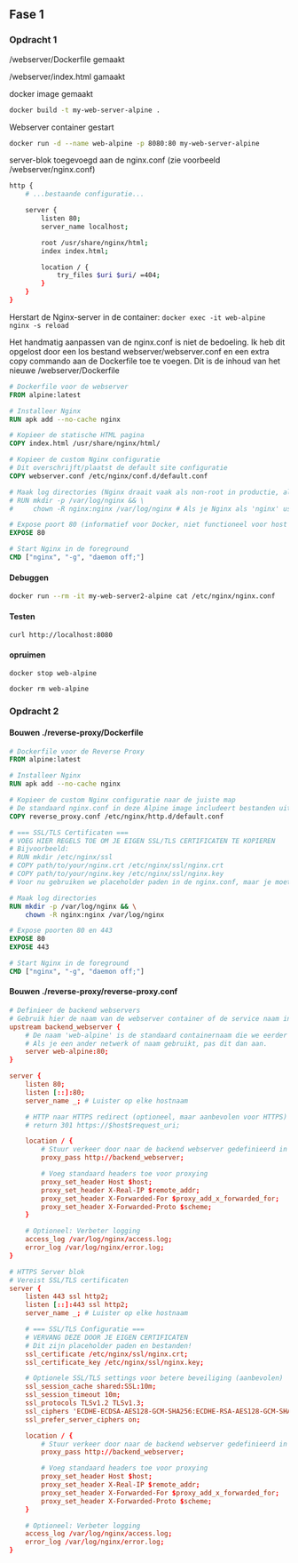 ## Fase 1

### Opdracht 1
/webserver/Dockerfile gemaakt

/webserver/index.html gamaakt

docker image gemaakt

```bash
docker build -t my-web-server-alpine .
```

Webserver container gestart

```bash
docker run -d --name web-alpine -p 8080:80 my-web-server-alpine
```

server-blok toegevoegd aan de nginx.conf (zie voorbeeld /webserver/nginx.conf)

```bash
http {
    # ...bestaande configuratie...

    server {
        listen 80;
        server_name localhost;

        root /usr/share/nginx/html;
        index index.html;

        location / {
            try_files $uri $uri/ =404;
        }
    }
}
```

Herstart de Nginx-server in de container:
`docker exec -it web-alpine nginx -s reload`

Het handmatig aanpassen van de nginx.conf is niet de bedoeling. Ik heb dit opgelost door een los bestand webserver/webserver.conf en een extra copy commando aan de Dockerfile toe te voegen.
Dit is de inhoud van het nieuwe /webserver/Dockerfile

```dockerfile
# Dockerfile voor de webserver
FROM alpine:latest

# Installeer Nginx
RUN apk add --no-cache nginx

# Kopieer de statische HTML pagina
COPY index.html /usr/share/nginx/html/

# Kopieer de custom Nginx configuratie
# Dit overschrijft/plaatst de default site configuratie
COPY webserver.conf /etc/nginx/conf.d/default.conf

# Maak log directories (Nginx draait vaak als non-root in productie, alhoewel de default Alpine image het als root start)
# RUN mkdir -p /var/log/nginx && \
#     chown -R nginx:nginx /var/log/nginx # Als je Nginx als 'nginx' user zou draaien

# Expose poort 80 (informatief voor Docker, niet functioneel voor host mapping)
EXPOSE 80

# Start Nginx in de foreground
CMD ["nginx", "-g", "daemon off;"]

```
#### Debuggen

```bash
docker run --rm -it my-web-server2-alpine cat /etc/nginx/nginx.conf
```

#### Testen

`curl http://localhost:8080`

#### opruimen
`docker stop web-alpine`

`docker rm web-alpine`




### Opdracht 2

#### Bouwen ./reverse-proxy/Dockerfile

```Dockerfile
# Dockerfile voor de Reverse Proxy
FROM alpine:latest

# Installeer Nginx
RUN apk add --no-cache nginx

# Kopieer de custom Nginx configuratie naar de juiste map
# De standaard nginx.conf in deze Alpine image includeert bestanden uit http.d
COPY reverse_proxy.conf /etc/nginx/http.d/default.conf

# === SSL/TLS Certificaten ===
# VOEG HIER REGELS TOE OM JE EIGEN SSL/TLS CERTIFICATEN TE KOPIEREN
# Bijvoorbeeld:
# RUN mkdir /etc/nginx/ssl
# COPY path/to/your/nginx.crt /etc/nginx/ssl/nginx.crt
# COPY path/to/your/nginx.key /etc/nginx/ssl/nginx.key
# Voor nu gebruiken we placeholder paden in de nginx.conf, maar je moet deze bestanden zelf leveren.

# Maak log directories
RUN mkdir -p /var/log/nginx && \
    chown -R nginx:nginx /var/log/nginx

# Expose poorten 80 en 443
EXPOSE 80
EXPOSE 443

# Start Nginx in de foreground
CMD ["nginx", "-g", "daemon off;"]

```

#### Bouwen ./reverse-proxy/reverse-proxy.conf

```conf
# Definieer de backend webservers
# Gebruik hier de naam van de webserver container of de service naam in een Docker Compose netwerk
upstream backend_webserver {
    # De naam 'web-alpine' is de standaard containernaam die we eerder hebben gebruikt.
    # Als je een ander netwerk of naam gebruikt, pas dit dan aan.
    server web-alpine:80;
}

server {
    listen 80;
    listen [::]:80;
    server_name _; # Luister op elke hostnaam

    # HTTP naar HTTPS redirect (optioneel, maar aanbevolen voor HTTPS)
    # return 301 https://$host$request_uri;

    location / {
        # Stuur verkeer door naar de backend webserver gedefinieerd in de upstream
        proxy_pass http://backend_webserver;

        # Voeg standaard headers toe voor proxying
        proxy_set_header Host $host;
        proxy_set_header X-Real-IP $remote_addr;
        proxy_set_header X-Forwarded-For $proxy_add_x_forwarded_for;
        proxy_set_header X-Forwarded-Proto $scheme;
    }

    # Optioneel: Verbeter logging
    access_log /var/log/nginx/access.log;
    error_log /var/log/nginx/error.log;
}

# HTTPS Server blok
# Vereist SSL/TLS certificaten
server {
    listen 443 ssl http2;
    listen [::]:443 ssl http2;
    server_name _; # Luister op elke hostnaam

    # === SSL/TLS Configuratie ===
    # VERVANG DEZE DOOR JE EIGEN CERTIFICATEN
    # Dit zijn placeholder paden en bestanden!
    ssl_certificate /etc/nginx/ssl/nginx.crt;
    ssl_certificate_key /etc/nginx/ssl/nginx.key;

    # Optionele SSL/TLS settings voor betere beveiliging (aanbevolen)
    ssl_session_cache shared:SSL:10m;
    ssl_session_timeout 10m;
    ssl_protocols TLSv1.2 TLSv1.3;
    ssl_ciphers 'ECDHE-ECDSA-AES128-GCM-SHA256:ECDHE-RSA-AES128-GCM-SHA256:ECDHE-ECDSA-AES256-GCM-SHA384:ECDHE-RSA-AES256-GCM-SHA384:DHE-RSA-AES128-GCM-SHA256:DHE-RSA-AES256-GCM-SHA384:ECDHE-ECDSA-AES128-SHA256:ECDHE-RSA-AES128-SHA256:ECDHE-ECDSA-AES256-SHA384:ECDHE-RSA-AES256-SHA384:DHE-RSA-AES128-SHA256:DHE-RSA-AES256-SHA256:AES128-GCM-SHA256:AES256-GCM-SHA384:AES128-SHA256:AES256-SHA256';
    ssl_prefer_server_ciphers on;

    location / {
        # Stuur verkeer door naar de backend webserver gedefinieerd in de upstream
        proxy_pass http://backend_webserver;

        # Voeg standaard headers toe voor proxying
        proxy_set_header Host $host;
        proxy_set_header X-Real-IP $remote_addr;
        proxy_set_header X-Forwarded-For $proxy_add_x_forwarded_for;
        proxy_set_header X-Forwarded-Proto $scheme;
    }

    # Optioneel: Verbeter logging
    access_log /var/log/nginx/access.log;
    error_log /var/log/nginx/error.log;
}

```